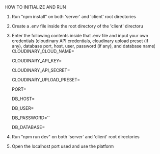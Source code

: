 HOW TO INITIALIZE AND RUN

1. Run "npm install" on both 'server' and 'client' root directories
2. Create a .env file inside the root directory of the 'client' directoru
3. Enter the following contents inside that .env file and input your own credentials (cloudinary API credentials, cloudinary upload preset (if any), database port, host, user, password (if any), and database name)
    CLOUDINARY_CLOUD_NAME=
   
    CLOUDINARY_API_KEY=
   
    CLOUDINARY_API_SECRET=
   
    CLOUDINARY_UPLOAD_PRESET=
   
    PORT=
   
    DB_HOST=
   
    DB_USER=
   
    DB_PASSWORD=''
   
    DB_DATABASE=
   
5. Run "npm run dev" on both 'server' and 'client' root directories
6. Open the localhost port used and use the platform
